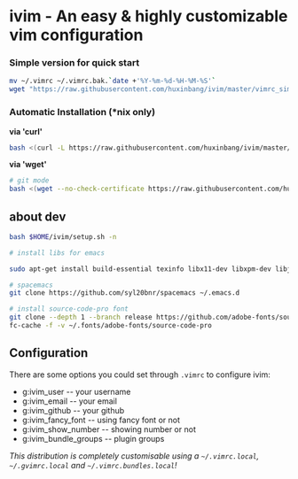 # ivim - An easy & highly customizable vim configuration 

### Simple version for quick start
```bash
mv ~/.vimrc ~/.vimrc.bak.`date +'%Y-%m-%d-%H-%M-%S'`
wget "https://raw.githubusercontent.com/huxinbang/ivim/master/vimrc_simple" -O ~/.vimrc
```

### Automatic Installation (*nix only)

**via 'curl'**

```bash
bash <(curl -L https://raw.githubusercontent.com/huxinbang/ivim/master/setup.sh) -i
```

**via 'wget'**

```bash
# git mode
bash <(wget --no-check-certificate https://raw.githubusercontent.com/huxinbang/ivim/master/setup.sh -O -) -i

```

## about dev

```bash
bash $HOME/ivim/setup.sh -n

# install libs for emacs

sudo apt-get install build-essential texinfo libx11-dev libxpm-dev libjpeg-dev libpng-dev libgif-dev libtiff-dev libgtk2.0-dev libncurses-dev libgnutls-dev exuberant-ctags

# spacemacs
git clone https://github.com/syl20bnr/spacemacs ~/.emacs.d

# install source-code-pro font
git clone --depth 1 --branch release https://github.com/adobe-fonts/source-code-pro.git ~/.fonts/adobe-fonts/source-code-pro
fc-cache -f -v ~/.fonts/adobe-fonts/source-code-pro

```


## Configuration

There are some options you could set through `.vimrc` to configure ivim:
* g:ivim_user -- your username
* g:ivim_email -- your email
* g:ivim_github -- your github
* g:ivim_fancy_font -- using fancy font or not
* g:ivim_show_number -- showing number or not
* g:ivim_bundle_groups -- plugin groups

*This distribution is completely customisable using a `~/.vimrc.local`, `~/.gvimrc.local` and `~/.vimrc.bundles.local`!*

